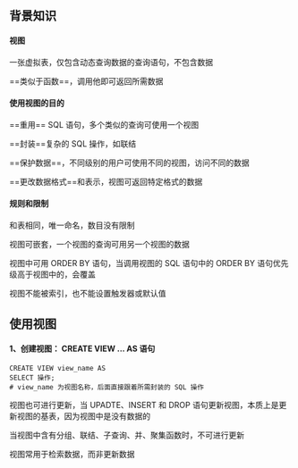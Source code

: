 ## 背景知识

#### 视图 
一张虚拟表，仅包含动态查询数据的查询语句，不包含数据

==类似于函数==，调用他即可返回所需数据

#### 使用视图的目的
==重用== SQL 语句，多个类似的查询可使用一个视图

==封装==复杂的 SQL 操作，如联结

==保护数据==，不同级别的用户可使用不同的视图，访问不同的数据

==更改数据格式==和表示，视图可返回特定格式的数据

#### 规则和限制
和表相同，唯一命名，数目没有限制

视图可嵌套，一个视图的查询可用另一个视图的数据

视图中可用 ORDER BY 语句，当调用视图的 SQL 语句中的 ORDER BY 语句优先级高于视图中的，会覆盖

视图不能被索引，也不能设置触发器或默认值

## 使用视图

#### 1、创建视图： CREATE VIEW ... AS 语句

```
CREATE VIEW view_name AS 
SELECT 操作;
# view_name 为视图名称，后面直接跟着所需封装的 SQL 操作
```
视图也可进行更新，当 UPADTE、INSERT 和 DROP 语句更新视图，本质上是更新视图的基表，因为视图中是没有数据的

当视图中含有分组、联结、子查询、并、聚集函数时，不可进行更新

视图常用于检索数据，而非更新数据
